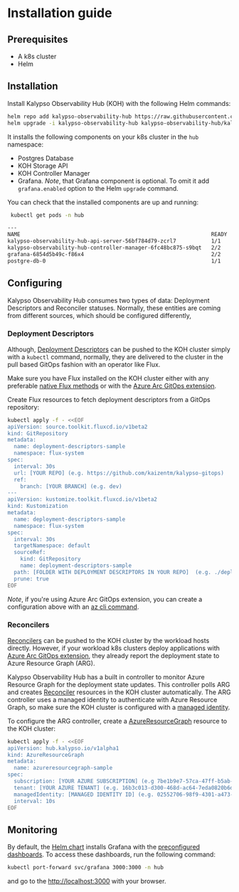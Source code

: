 # Installation guide

## Prerequisites

- A k8s cluster
- Helm

## Installation

Install Kalypso Observability Hub (KOH) with the following Helm commands:

```sh
helm repo add kalypso-observability-hub https://raw.githubusercontent.com/microsoft/kalypso-observability-hub/gh-pages/ --force-update 
helm upgrade -i kalypso-observability-hub kalypso-observability-hub/kalypso-observability-hub  --create-namespace  -n hub 
```

It installs the following components on your k8s cluster in the `hub` namespace:

- Postgres Database
- KOH Storage API
- KOH Controller Manager
- Grafana. *Note*, that Grafana component is optional. To omit it add `grafana.enabled` option to the Helm `upgrade` command.

You can check that the installed components are up and running:

```sh
 kubectl get pods -n hub

---
NAME                                                            READY   STATUS    RESTARTS   AGE
kalypso-observability-hub-api-server-56bf784d79-zcrl7           1/1     Running   0          70s
kalypso-observability-hub-controller-manager-6fc48bc875-s9bqt   2/2     Running   0          70s
grafana-6854d5b49c-f86x4                                        2/2     Running   0          70s
postgre-db-0                                                    1/1     Running   0          70s
```  

## Configuring

Kalypso Observability Hub consumes two types of data: Deployment Descriptors and Reconciler statuses. Normally, these entities are coming from different sources, which should be configured differently,

### Deployment Descriptors

Although, [Deployment Descriptors](../README.md#deployment-descriptor) can be pushed to the KOH cluster simply with a `kubectl` command, normally, they are delivered to the cluster in the pull based GitOps fashion with an operator like Flux.

Make sure you have Flux installed on the KOH cluster either with any preferable [native Flux methods](https://fluxcd.io/flux/installation/) or with the [Azure Arc GitOps extension](https://learn.microsoft.com/en-us/azure/azure-arc/kubernetes/tutorial-use-gitops-flux2?tabs=azure-cli).

Create Flux resources to fetch deployment descriptors from a GitOps repository:

```sh
kubectl apply -f - <<EOF
apiVersion: source.toolkit.fluxcd.io/v1beta2
kind: GitRepository
metadata:
  name: deployment-descriptors-sample
  namespace: flux-system
spec:
  interval: 30s
  url: [YOUR REPO] (e.g. https://github.com/kaizentm/kalypso-gitops)
  ref:
    branch: [YOUR BRANCH] (e.g. dev)
---
apiVersion: kustomize.toolkit.fluxcd.io/v1beta2
kind: Kustomization
metadata:
  name: deployment-descriptors-sample
  namespace: flux-system
spec:
  interval: 30s
  targetNamespace: default
  sourceRef:
    kind: GitRepository
    name: deployment-descriptors-sample
  path: [FOLDER WITH DEPLOYMENT DESCRIPTORS IN YOUR REPO]  (e.g. ./deployment-descriptors/samples)
  prune: true
EOF
```

*Note*, if you're using Azure Arc GitOps extension, you can create a configuration above with an [az cli command](https://learn.microsoft.com/en-us/azure/azure-arc/kubernetes/tutorial-use-gitops-flux2?tabs=azure-cli#apply-a-flux-configuration).

### Reconcilers

[Reconcilers](../README.md#reconciler) can be pushed to the KOH cluster by the workload hosts directly. However, if your workload k8s clusters deploy applications with [Azure Arc GitOps extension](https://learn.microsoft.com/en-us/azure/azure-arc/kubernetes/tutorial-use-gitops-flux2?tabs=azure-cli), they already report the deployment state to Azure Resource Graph (ARG).

Kalypso Observability Hub has a built in controller to monitor Azure Resource Graph for the deployment state updates. This controller polls ARG and creates [Reconciler](../README.md#reconciler) resources in the KOH cluster automatically. The ARG controller uses a managed identity to authenticate with Azure Resource Graph, so make sure the KOH cluster is configured with a [managed identity](https://learn.microsoft.com/en-us/azure/aks/use-managed-identity).

To configure the ARG controller, create a [AzureResourceGraph](../README.md#arg) resource to the KOH cluster:

```sh
kubectl apply -f - <<EOF
apiVersion: hub.kalypso.io/v1alpha1
kind: AzureResourceGraph
metadata:
  name: azureresourcegraph-sample
spec:
  subscription: [YOUR AZURE SUBSCRIPTION] (e.g 7be1b9e7-57ca-47ff-b5ab-82e7ccb8c611)  
  tenant: [YOUR AZURE TENANT] (e.g. 16b3c013-d300-468d-ac64-7eda0820b6d3)
  managedIdentity: [MANAGED IDENTITY ID] (e.g. 02552706-98f9-4301-a473-017752fc430b)
  interval: 10s
EOF
```

## Monitoring

By default, the [Helm chart](#installation) installs Grafana with the [preconfigured dashboards](../README.md#deployment-reports). To access these dashboards, run the following command:

```sh
kubectl port-forward svc/grafana 3000:3000 -n hub
```

and go to the <http://localhost:3000> with your browser.
